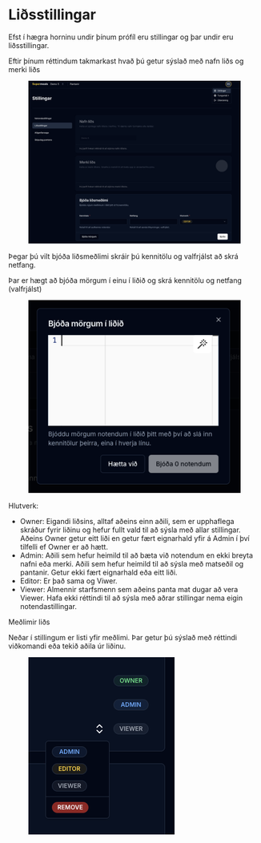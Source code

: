 # Liðsstillingar

Efst í hægra horninu undir þínum prófíl eru stillingar og þar undir eru liðsstillingar.&#x20;

Eftir þínum réttindum takmarkast hvað þú getur sýslað með nafn liðs og merki liðs

<figure><img src="../../.gitbook/assets/Screenshot 2025-07-23 at 10.38.22.png" alt=""><figcaption></figcaption></figure>

Þegar þú vilt bjóða liðsmeðlimi skráir þú kennitölu og valfrjálst að skrá netfang.&#x20;

Þar er hægt að bjóða mörgum í einu í liðið og skrá kennitölu og netfang (valfrjálst)

<figure><img src="../../.gitbook/assets/Screenshot 2025-07-23 at 11.15.28.png" alt=""><figcaption></figcaption></figure>

Hlutverk:&#x20;

* Owner: Eigandi liðsins, alltaf aðeins einn aðili, sem er upphaflega skráður fyrir liðinu og hefur fullt vald til að sýsla með allar stillingar. Aðeins Owner getur eitt liði en getur fært eignarhald yfir á Admin í því tilfelli ef Owner er að hætt.&#x20;
* Admin: Aðili sem hefur heimild til að bæta við notendum en ekki breyta nafni eða merki. Aðili sem hefur heimild til að sýsla með matseðil og pantanir. Getur ekki fært eignarhald eða eitt liði.&#x20;
* Editor: Er það sama og Viwer.&#x20;
* Viewer: Almennir starfsmenn sem aðeins panta mat dugar að vera Viewer. Hafa ekki réttindi til að sýsla með aðrar stillingar nema eigin notendastillingar.&#x20;



Meðlimir liðs

Neðar í stillingum er listi yfir meðlimi.  Þar getur þú sýslað með réttindi viðkomandi eða tekið aðila úr liðinu.&#x20;

<figure><img src="../../.gitbook/assets/Screenshot 2025-07-23 at 11.11.17.png" alt=""><figcaption></figcaption></figure>
